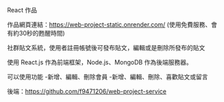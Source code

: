 React 作品

作品網頁連結：https://web-project-static.onrender.com/
(使用免費服務、會有約30秒的甦醒時間)

社群貼文系統，使用者註冊帳號後可發布貼文，編輯或是刪除所發布的貼文

使用 React.js 作為前端框架，Node.js、MongoDB 作為後端服務器。

可以使用功能
-新增、編輯、刪除會員
-新增、編輯、刪除、喜歡貼文或留言


後端：https://github.com/f9471206/web-project-service
